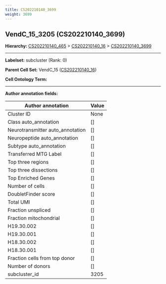 ```yaml
---
title: CS202210140_3699
weight: 3699
---
```

## VendC_15_3205 (CS202210140_3699)
<b>Hierarchy: </b>
[CS202210140_465](../CS202210140_465) >
[CS202210140_16](../CS202210140_16) >
[CS202210140_3699](../CS202210140_3699)

---


**Labelset:** subcluster (Rank: 0)

**Parent Cell Set:** VendC_15 ([CS202210140_16](../CS202210140_16))



**Cell Ontology Term:** 

[MARKER GENES.]: #


---

[TRANSFERRED ANNOTATIONS.]: #


[AUTHOR ANNOTATION FIELDS.]: #


**Author annotation fields:**

| Author annotation | Value |
|-------------------|-------|
|Cluster ID|None|
|Class auto_annotation|[]|
|Neurotransmitter auto_annotation|[]|
|Neuropeptide auto_annotation|[]|
|Subtype auto_annotation|[]|
|Transferred MTG Label|[]|
|Top three regions|[]|
|Top three dissections|[]|
|Top Enriched Genes|[]|
|Number of cells|[]|
|DoubletFinder score|[]|
|Total UMI|[]|
|Fraction unspliced|[]|
|Fraction mitochondrial|[]|
|H19.30.002|[]|
|H19.30.001|[]|
|H18.30.002|[]|
|H18.30.001|[]|
|Fraction cells from top donor|[]|
|Number of donors|[]|
|subcluster_id|3205|
